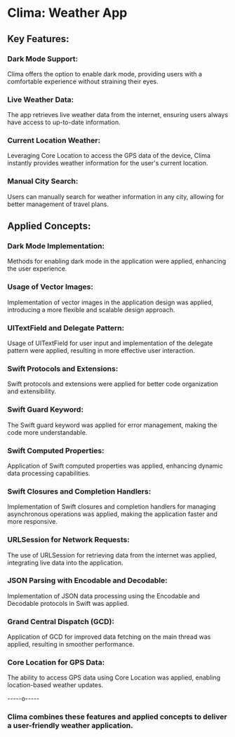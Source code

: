 #  Clima: Weather App

## Key Features:

### Dark Mode Support:
Clima offers the option to enable dark mode, providing users with a comfortable experience without straining their eyes.

### Live Weather Data:
The app retrieves live weather data from the internet, ensuring users always have access to up-to-date information.

### Current Location Weather:
Leveraging Core Location to access the GPS data of the device, Clima instantly provides weather information for the user's current location.

### Manual City Search:
Users can manually search for weather information in any city, allowing for better management of travel plans.

## Applied Concepts:

### Dark Mode Implementation:
Methods for enabling dark mode in the application were applied, enhancing the user experience.

### Usage of Vector Images:
Implementation of vector images in the application design was applied, introducing a more flexible and scalable design approach.

### UITextField and Delegate Pattern:
Usage of UITextField for user input and implementation of the delegate pattern were applied, resulting in more effective user interaction.

### Swift Protocols and Extensions:
Swift protocols and extensions were applied for better code organization and extensibility.

### Swift Guard Keyword:
The Swift guard keyword was applied for error management, making the code more understandable.

### Swift Computed Properties:
Application of Swift computed properties was applied, enhancing dynamic data processing capabilities.

### Swift Closures and Completion Handlers:
Implementation of Swift closures and completion handlers for managing asynchronous operations was applied, making the application faster and more responsive.

### URLSession for Network Requests:
The use of URLSession for retrieving data from the internet was applied, integrating live data into the application.

### JSON Parsing with Encodable and Decodable:
Implementation of JSON data processing using the Encodable and Decodable protocols in Swift was applied.

### Grand Central Dispatch (GCD):
Application of GCD for improved data fetching on the main thread was applied, resulting in smoother performance.

### Core Location for GPS Data:
The ability to access GPS data using Core Location was applied, enabling location-based weather updates.

-----o-----

### Clima combines these features and applied concepts to deliver a user-friendly weather application.
